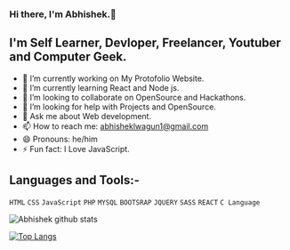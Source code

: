### Hi there, I'm Abhishek.👋

## I'm  Self Learner, Devloper, Freelancer, Youtuber and Computer Geek.

<!--
**AbhishekLwagun/AbhishekLwagun** is a ✨ _special_ ✨ repository because its `README.md` (this file) appears on your GitHub profile.

Here are some ideas to get you started:
-->

- 🔭 I’m currently working on  My Protofolio Website.
- 🌱 I’m currently learning React and Node js.
- 👯 I’m looking to collaborate on OpenSource and Hackathons.
- 🤔 I’m looking for help with Projects and OpenSource.
- 💬 Ask me about Web development.
- 📫 How to reach me: abhisheklwagun1@gmail.com
- 😄 Pronouns: he/him
- ⚡ Fun fact: I Love JavaScript.

## Languages and Tools:-

```HTML``` ```CSS``` ```JavaScript``` ```PHP``` ```MYSQL```  ```BOOTSRAP``` ```JQUERY``` ```SASS``` ```REACT``` ```C Language```

![Abhishek github stats](https://github-readme-stats.vercel.app/api?username=AbhishekLwagun&show_icons=true&theme=radical)

[![Top Langs](https://github-readme-stats.vercel.app/api/top-langs/?username=AbhishekLwagun)](https://github.com/AbhishekLwagun/github-readme-stats)


